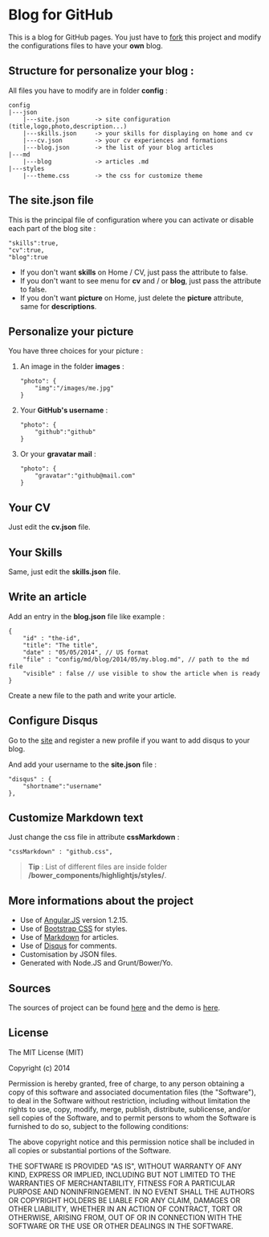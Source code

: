 Blog for GitHub
===

This is a blog for GitHub pages. You just have to [fork][0] this project and modify the configurations files to have your **own** blog.

Structure for personalize **your** blog :
---

All files you have to modify are in folder **config** :
```
config
|---json
    |---site.json       -> site configuration (title,logo,photo,description...)
    |---skills.json     -> your skills for displaying on home and cv
    |---cv.json         -> your cv experiences and formations
    |---blog.json       -> the list of your blog articles
|---md
    |---blog            -> articles .md
|---styles
    |---theme.css       -> the css for customize theme
```

The **site.json** file
---

This is the principal file of configuration where you can activate or disable each part of the blog site :
```
"skills":true,
"cv":true,
"blog":true
```

 * If you don't want **skills** on Home / CV, just pass the attribute to false.
 * If you don't want to see menu for **cv** and / or **blog**, just pass the attribute to false.
 * If you don't want **picture** on Home, just delete the **picture** attribute, same for **descriptions**.

Personalize your picture
---
You have three choices for your picture :

1. An image in the folder **images** :
    ```
    "photo": {
        "img":"/images/me.jpg"
    }
    ```
2. Your **GitHub's username** :
    ```
    "photo": {
        "github":"github"
    }
    ```

3. Or your **gravatar mail** :
    ```
    "photo": {
        "gravatar":"github@mail.com"
    }
    ```

Your CV
---

Just edit the **cv.json** file.


Your Skills
---

Same, just edit the **skills.json** file.


Write an article
---

Add an entry in the **blog.json** file like example :
```
{
    "id" : "the-id",
    "title": "The title",
    "date" : "05/05/2014", // US format
    "file" : "config/md/blog/2014/05/my.blog.md", // path to the md file
    "visible" : false // use visible to show the article when is ready
}
```

Create a new file to the path and write your article.

Configure Disqus
---

Go to the [site][4] and register a new profile if you want to add disqus to your blog.

And add your username to the **site.json** file :
```
"disqus" : {
    "shortname":"username"
},
```

Customize Markdown text
---

Just change the css file in attribute **cssMarkdown** :
```
"cssMarkdown" : "github.css",
```

 > **Tip** : List of different files are inside folder **/bower_components/highlightjs/styles/**.

More informations about the project
---

 * Use of [Angular.JS][1] version 1.2.15.
 * Use of [Bootstrap CSS][2] for styles.
 * Use of [Markdown][3] for articles.
 * Use of [Disqus][4] for comments.
 * Customisation by JSON files.
 * Generated with Node.JS and Grunt/Bower/Yo.


Sources
---

The sources of project can be found [here][5] and the demo is [here][6].

License
---
The MIT License (MIT)

Copyright (c) 2014

Permission is hereby granted, free of charge, to any person obtaining a copy
of this software and associated documentation files (the "Software"), to deal
in the Software without restriction, including without limitation the rights
to use, copy, modify, merge, publish, distribute, sublicense, and/or sell
copies of the Software, and to permit persons to whom the Software is
furnished to do so, subject to the following conditions:

The above copyright notice and this permission notice shall be included in all
copies or substantial portions of the Software.

THE SOFTWARE IS PROVIDED "AS IS", WITHOUT WARRANTY OF ANY KIND, EXPRESS OR
IMPLIED, INCLUDING BUT NOT LIMITED TO THE WARRANTIES OF MERCHANTABILITY,
FITNESS FOR A PARTICULAR PURPOSE AND NONINFRINGEMENT. IN NO EVENT SHALL THE
AUTHORS OR COPYRIGHT HOLDERS BE LIABLE FOR ANY CLAIM, DAMAGES OR OTHER
LIABILITY, WHETHER IN AN ACTION OF CONTRACT, TORT OR OTHERWISE, ARISING FROM,
OUT OF OR IN CONNECTION WITH THE SOFTWARE OR THE USE OR OTHER DEALINGS IN THE
SOFTWARE.

 [0]: https://github.com/Gwivv/gh-blog/fork
 [1]: https://angularjs.org/
 [2]: http://getbootstrap.com/css/
 [3]: http://fr.wikipedia.org/wiki/Markdown
 [4]: http://disqus.com/
 [5]: https://github.com/Gwivv/gh-blog
 [6]: http://gwivv.github.io/gh-blog